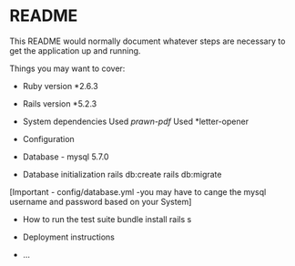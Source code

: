 # README

This README would normally document whatever steps are necessary to get the
application up and running.

Things you may want to cover:

* Ruby version *2.6.3
* Rails version *5.2.3

* System dependencies
Used *prawn-pdf*
Used *letter-opener

* Configuration

* Database - mysql 5.7.0

* Database initialization
rails db:create
rails db:migrate

[Important - config/database.yml -you may have to cange the mysql username and password based on your System]

* How to run the test suite
bundle install
rails s


* Deployment instructions

* ...
